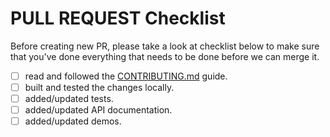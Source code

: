 # PULL REQUEST Checklist

Before creating new PR, please take a look at checklist below to make sure that you've done everything that needs to be done before we can merge it.

- [ ] read and followed the [CONTRIBUTING.md](https://github.com/zgabievi/ngx-packery/blob/master/CONTRIBUTING.md) guide.
- [ ] built and tested the changes locally.
- [ ] added/updated tests.
- [ ] added/updated API documentation.
- [ ] added/updated demos.
